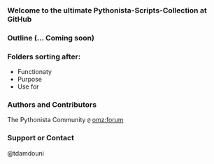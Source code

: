 ### Welcome to the ultimate Pythonista-Scripts-Collection at GitHub


### Outline (... Coming soon)


### Folders sorting after:

* Functionaty
* Purpose
* Use for

### Authors and Contributors

The Pythonista Community `@` [omz:forum](https://forum.omz-software.com)

### Support or Contact

@tdamdouni
